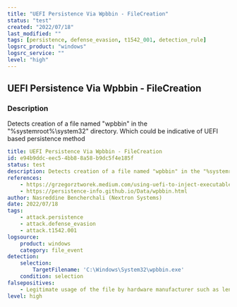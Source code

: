 ```yaml
---
title: "UEFI Persistence Via Wpbbin - FileCreation"
status: "test"
created: "2022/07/18"
last_modified: ""
tags: [persistence, defense_evasion, t1542_001, detection_rule]
logsrc_product: "windows"
logsrc_service: ""
level: "high"
---
```


## UEFI Persistence Via Wpbbin - FileCreation

### Description

Detects creation of a file named "wpbbin" in the "%systemroot%\system32\" directory. Which could be indicative of UEFI based persistence method

```yml
title: UEFI Persistence Via Wpbbin - FileCreation
id: e94b9ddc-eec5-4bb8-8a58-b9dc5f4e185f
status: test
description: Detects creation of a file named "wpbbin" in the "%systemroot%\system32\" directory. Which could be indicative of UEFI based persistence method
references:
    - https://grzegorztworek.medium.com/using-uefi-to-inject-executable-files-into-bitlocker-protected-drives-8ff4ca59c94c
    - https://persistence-info.github.io/Data/wpbbin.html
author: Nasreddine Bencherchali (Nextron Systems)
date: 2022/07/18
tags:
    - attack.persistence
    - attack.defense_evasion
    - attack.t1542.001
logsource:
    product: windows
    category: file_event
detection:
    selection:
        TargetFilename: 'C:\Windows\System32\wpbbin.exe'
    condition: selection
falsepositives:
    - Legitimate usage of the file by hardware manufacturer such as lenovo (Thanks @0gtweet for the tip)
level: high

```
